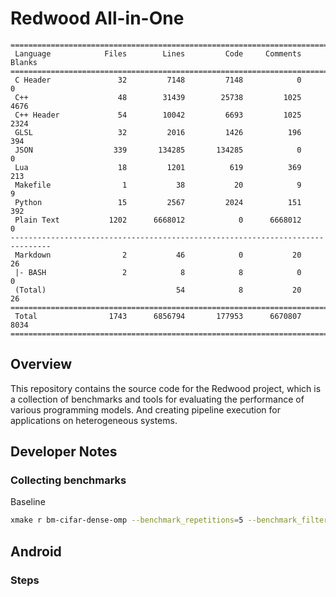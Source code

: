 # Redwood All-in-One

```
===============================================================================
 Language            Files        Lines         Code     Comments       Blanks
===============================================================================
 C Header               32         7148         7148            0            0
 C++                    48        31439        25738         1025         4676
 C++ Header             54        10042         6693         1025         2324
 GLSL                   32         2016         1426          196          394
 JSON                  339       134285       134285            0            0
 Lua                    18         1201          619          369          213
 Makefile                1           38           20            9            9
 Python                 15         2567         2024          151          392
 Plain Text           1202      6668012            0      6668012            0
-------------------------------------------------------------------------------
 Markdown                2           46            0           20           26
 |- BASH                 2            8            8            0            0
 (Total)                             54            8           20           26
===============================================================================
 Total                1743      6856794       177953      6670807         8034
===============================================================================
```

## Overview

This repository contains the source code for the Redwood project, which is a collection of benchmarks and tools for evaluating the performance of various programming models. And creating pipeline execution for applications on heterogeneous systems. 


## Developer Notes

### Collecting benchmarks

Baseline

```bash
xmake r bm-cifar-dense-omp --benchmark_repetitions=5 --benchmark_filter=Baseline --benchmark_format=json > ./data/raw_benchmarks/cifar-dense-baseline.json
```


## Android

### Steps








